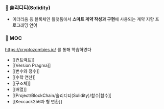### 📌 솔리디티(Solidity)
+ 이더리움 등 블록체인 플랫폼에서 **스마트 계약 작성과 구현**에 사용되는 계약 지향 프로그래밍 언어

### 📌 MOC
https://cryptozombies.io/ 를 통해 학습하였다

+ [[컨트랙트]]
+ [[Version Pragma]]
+ [[변수와 정수]]
+ [[수학 연산]]
+ [[구조체]]
+ [[배열]]
+ [[Project/BlockChain/솔리디티(Solidity)/함수|함수]]
+ [[Keccack256과 형 변환]]